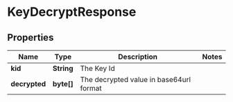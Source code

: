 
# KeyDecryptResponse

## Properties
Name | Type | Description | Notes
------------ | ------------- | ------------- | -------------
**kid** | **String** | The Key Id | 
**decrypted** | **byte[]** | The decrypted value in base64url format | 



